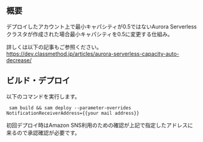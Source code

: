 ## 概要

デプロイしたアカウント上で最小キャパシティが0.5ではないAurora Serverlessクラスタが作成された場合最小キャパシティを0.5に変更する仕組み。

詳しくは以下の記事もご参照ください。  
https://dev.classmethod.jp/articles/aurora-serverless-capacity-auto-decrease/

## ビルド・デプロイ

以下のコマンドを実行します。

```
 sam build && sam deploy --parameter-overrides NotificationReceiverAddress={{your mail address}}
```

初回デプロイ時はAmazon SNS利用のための確認が上記で指定したアドレスに来るので承認確認が必要です。

